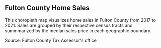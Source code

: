 ## Fulton County Home Sales

This choropleth map visualizes home sales in Fulton County from 2017 to 2021. Sales are grouped by their respective census tracts and summmarized by the median sales price in each geographic boundary.

Source: Fulton County Tax Assessor's office
